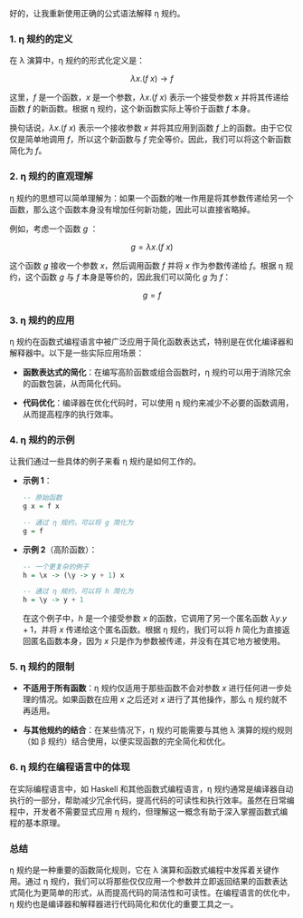 

好的，让我重新使用正确的公式语法解释 η 规约。

### 1. **η 规约的定义**

在 λ 演算中，η 规约的形式化定义是：

$$
\lambda x . (f \ x) \rightarrow f
$$

这里，$f$ 是一个函数，$x$ 是一个参数，$\lambda x . (f \ x)$ 表示一个接受参数 $x$ 并将其传递给函数 $f$ 的新函数。根据 η 规约，这个新函数实际上等价于函数 $f$ 本身。

换句话说，$\lambda x . (f \ x)$ 表示一个接收参数 $x$ 并将其应用到函数 $f$ 上的函数。由于它仅仅是简单地调用 $f$，所以这个新函数与 $f$ 完全等价。因此，我们可以将这个新函数简化为 $f$。

### 2. **η 规约的直观理解**

η 规约的思想可以简单理解为：如果一个函数的唯一作用是将其参数传递给另一个函数，那么这个函数本身没有增加任何新功能，因此可以直接省略掉。

例如，考虑一个函数 $g$ ：

$$
g = \lambda x . (f \ x)
$$

这个函数 $g$ 接收一个参数 $x$，然后调用函数 $f$ 并将 $x$ 作为参数传递给 $f$。根据 η 规约，这个函数 $g$ 与 $f$ 本身是等价的，因此我们可以简化 $g$ 为 $f$：

$$
g = f
$$

### 3. **η 规约的应用**

η 规约在函数式编程语言中被广泛应用于简化函数表达式，特别是在优化编译器和解释器中。以下是一些实际应用场景：

- **函数表达式的简化**：在编写高阶函数或组合函数时，η 规约可以用于消除冗余的函数包装，从而简化代码。
  
- **代码优化**：编译器在优化代码时，可以使用 η 规约来减少不必要的函数调用，从而提高程序的执行效率。

### 4. **η 规约的示例**

让我们通过一些具体的例子来看 η 规约是如何工作的。

- **示例 1**：
  ```haskell
  -- 原始函数
  g x = f x
  
  -- 通过 η 规约，可以将 g 简化为
  g = f
  ```

- **示例 2**（高阶函数）：
  ```haskell
  -- 一个更复杂的例子
  h = \x -> (\y -> y + 1) x
  
  -- 通过 η 规约，可以将 h 简化为
  h = \y -> y + 1
  ```

  在这个例子中，$h$ 是一个接受参数 $x$ 的函数，它调用了另一个匿名函数 $\lambda y . y + 1$，并将 $x$ 传递给这个匿名函数。根据 η 规约，我们可以将 $h$ 简化为直接返回匿名函数本身，因为 $x$ 只是作为参数被传递，并没有在其它地方被使用。

### 5. **η 规约的限制**

- **不适用于所有函数**：η 规约仅适用于那些函数不会对参数 $x$ 进行任何进一步处理的情况。如果函数在应用 $x$ 之后还对 $x$ 进行了其他操作，那么 η 规约就不再适用。

- **与其他规约的结合**：在某些情况下，η 规约可能需要与其他 λ 演算的规约规则（如 β 规约）结合使用，以便实现函数的完全简化和优化。

### 6. **η 规约在编程语言中的体现**

在实际编程语言中，如 Haskell 和其他函数式编程语言，η 规约通常是编译器自动执行的一部分，帮助减少冗余代码，提高代码的可读性和执行效率。虽然在日常编程中，开发者不需要显式应用 η 规约，但理解这一概念有助于深入掌握函数式编程的基本原理。

### 总结

η 规约是一种重要的函数简化规则，它在 λ 演算和函数式编程中发挥着关键作用。通过 η 规约，我们可以将那些仅仅应用一个参数并立即返回结果的函数表达式简化为更简单的形式，从而提高代码的简洁性和可读性。在编程语言的优化中，η 规约也是编译器和解释器进行代码简化和优化的重要工具之一。